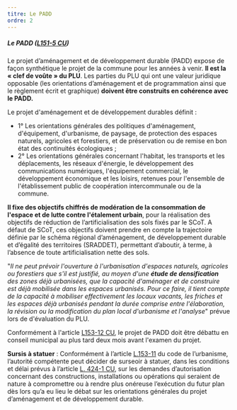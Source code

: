 ```yaml
---
titre: Le PADD
ordre: 2
---
```


##### Le PADD ([L151-5 CU](https://www.legifrance.gouv.fr/codes/section_lc/LEGITEXT000006074075/LEGISCTA000031211157/#LEGISCTA000031211915))

Le projet d’aménagement et de développement durable (PADD) expose de façon synthétique le projet de la commune pour les années à venir. **Il est la « clef de voûte » du PLU**. Les parties du PLU qui ont une valeur juridique opposable (les orientations d’aménagement et de programmation  ainsi que le règlement écrit et graphique) **doivent être construits en cohérence avec le PADD.**

Le projet d'aménagement et de développement durables définit :
- 1° Les orientations générales des politiques d'aménagement, d'équipement, d'urbanisme, de
paysage, de protection des espaces naturels, agricoles et forestiers, et de préservation ou de remise en bon état des continuités écologiques ;
- 2° Les orientations générales concernant l'habitat, les transports et les déplacements, les réseaux d'énergie, le développement des communications numériques, l'équipement commercial, le développement économique et les loisirs, retenues pour l'ensemble de l'établissement public de coopération intercommunale ou de la commune.

**Il fixe des objectifs chiffrés de modération de la consommation de l'espace et de lutte contre l'étalement urbain**, pour la réalisation des objectifs de réduction de l’artificialisation des sols fixés par le SCoT. A défaut de SCoT, ces objectifs doivent prendre en compte la trajectoire définie par le schéma régional d’aménagement, de développement durable et d’égalité des territoires (SRADDET), permettant d’aboutir, à terme, à l’absence de toute artificialisation nette des sols.  

"*Il ne peut prévoir l'ouverture à l'urbanisation d'espaces naturels, agricoles ou forestiers que s'il est justifié, au moyen d'une **étude de densification** des zones déjà urbanisées, que la capacité d'aménager et de construire est déjà mobilisée dans les espaces urbanisés. Pour ce faire, il tient compte de la capacité à mobiliser effectivement les locaux vacants, les friches et les espaces déjà urbanisés pendant la durée comprise entre l'élaboration, la révision ou la modification du plan local d'urbanisme et l'analyse*" prévue lors de d'évaluation du PLU.

Conformément à l'article [L153-12 CU](https://www.legifrance.gouv.fr/codes/article_lc/LEGIARTI000037667270#:~:text=Lorsque%20le%20plan%20local%20d,de%20plan%20local%20d'urbanisme), le projet de PADD doit être débattu en conseil municipal au plus tard deux mois avant l'examen du projet.

**Sursis à statuer** : Conformément à l’article [L.153-11](https://www.legifrance.gouv.fr/codes/article_lc/LEGIARTI000033973552) du code de l’urbanisme, l’autorité compétente peut décider de surseoir à statuer, dans les conditions et délai prévus à l’article [L. 424-1 CU](https://www.legifrance.gouv.fr/codes/article_lc/LEGIARTI000043978479), sur les demandes d’autorisation concernant des constructions, installations ou opérations qui seraient de nature à compromettre ou à rendre plus onéreuse l’exécution du futur plan dès lors qu’a eu lieu le débat sur les orientations générales du projet d’aménagement et de développement durable.